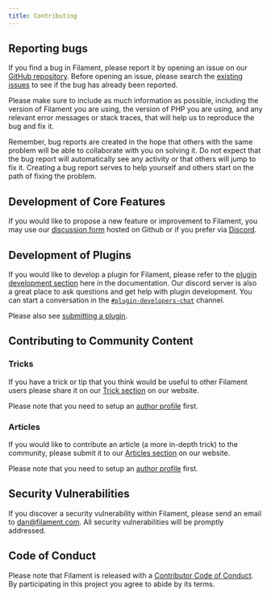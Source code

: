 ```yaml
---
title: Contributing
---
```


## Reporting bugs
If you find a bug in Filament, please report it by opening an issue on our [GitHub repository](https://github.com/filamentphp/filament/issues/new/choose). Before opening an issue, please search the [existing issues](https://github.com/filamentphp/filament/issues?q=is%3Aissue) to see if the bug has already been reported. 

Please make sure to include as much information as possible, including the version of Filament you are using, the version of PHP you are using, and any relevant error messages or stack traces, that will help us to reproduce the bug and fix it.

Remember, bug reports are created in the hope that others with the same problem will be able to collaborate with you on solving it. Do not expect that the bug report will automatically see any activity or that others will jump to fix it. Creating a bug report serves to help yourself and others start on the path of fixing the problem.

## Development of Core Features
If you would like to propose a new feature or improvement to Filament, you may use our [discussion form]() hosted on Github or if you prefer via [Discord]().

## Development of Plugins
If you would like to develop a plugin for Filament, please refer to the [plugin development section](https://filamentphp.com/docs/3.x/panels/plugins) here in the documentation. Our discord server is also a great place to ask questions and get help with plugin development. You can start a conversation in the [`#plugin-developers-chat`](https://discord.com/channels/883083792112300104/970354547723730955) channel.

Please also see [submitting a plugin](https://github.com/filamentphp/filamentphp.com/blob/main/README.md#contributing).

## Contributing to Community Content
### Tricks
If you have a trick or tip that you think would be useful to other Filament users please share it on our [Trick section](https://filamentphp.com/community?type=trick) on our website.

Please note that you need to setup an [author profile](https://github.com/filamentphp/filamentphp.com?tab=readme-ov-file#setting-up-an-author-profile) first.

### Articles
If you would like to contribute an article (a more in-depth trick) to the community, please submit it to our [Articles section](https://filamentphp.com/community?type=article) on our website.

Please note that you need to setup an [author profile](https://github.com/filamentphp/filamentphp.com?tab=readme-ov-file#setting-up-an-author-profile) first.

## Security Vulnerabilities
If you discover a security vulnerability within Filament, please send an email to [dan@filament.com](mailto:dan@filament.com). All security vulnerabilities will be promptly addressed.

## Code of Conduct
Please note that Filament is released with a [Contributor Code of Conduct](https://github.com/filamentphp/filament/blob/afa0c703da18ce78b508951436f571c9d4813db6/CODE_OF_CONDUCT.md). By participating in this project you agree to abide by its terms.